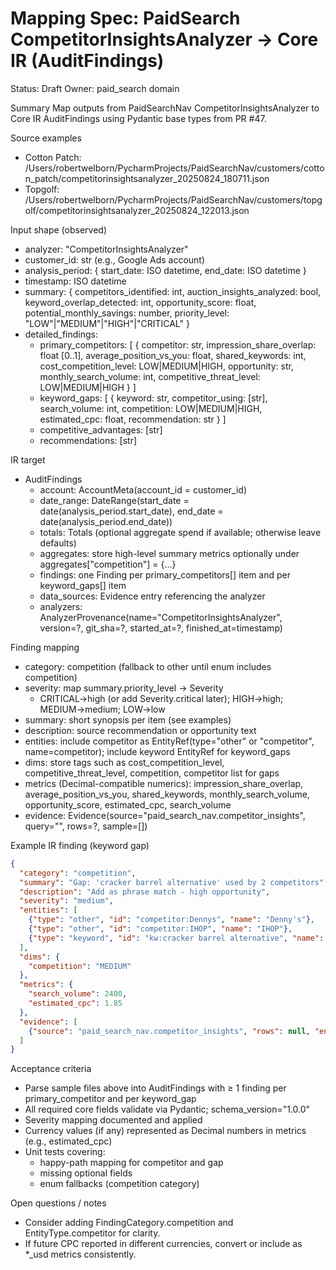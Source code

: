 # Mapping Spec: PaidSearch CompetitorInsightsAnalyzer → Core IR (AuditFindings)

Status: Draft
Owner: paid_search domain

Summary
Map outputs from PaidSearchNav CompetitorInsightsAnalyzer to Core IR AuditFindings using Pydantic base types from PR #47.

Source examples
- Cotton Patch: /Users/robertwelborn/PycharmProjects/PaidSearchNav/customers/cotton_patch/competitorinsightsanalyzer_20250824_180711.json
- Topgolf: /Users/robertwelborn/PycharmProjects/PaidSearchNav/customers/topgolf/competitorinsightsanalyzer_20250824_122013.json

Input shape (observed)
- analyzer: "CompetitorInsightsAnalyzer"
- customer_id: str (e.g., Google Ads account)
- analysis_period: { start_date: ISO datetime, end_date: ISO datetime }
- timestamp: ISO datetime
- summary: {
  competitors_identified: int,
  auction_insights_analyzed: bool,
  keyword_overlap_detected: int,
  opportunity_score: float,
  potential_monthly_savings: number,
  priority_level: "LOW"|"MEDIUM"|"HIGH"|"CRITICAL"
}
- detailed_findings:
  - primary_competitors: [ { competitor: str, impression_share_overlap: float [0..1], average_position_vs_you: float, shared_keywords: int, cost_competition_level: LOW|MEDIUM|HIGH, opportunity: str, monthly_search_volume: int, competitive_threat_level: LOW|MEDIUM|HIGH } ]
  - keyword_gaps: [ { keyword: str, competitor_using: [str], search_volume: int, competition: LOW|MEDIUM|HIGH, estimated_cpc: float, recommendation: str } ]
  - competitive_advantages: [str]
  - recommendations: [str]

IR target
- AuditFindings
  - account: AccountMeta(account_id = customer_id)
  - date_range: DateRange(start_date = date(analysis_period.start_date), end_date = date(analysis_period.end_date))
  - totals: Totals (optional aggregate spend if available; otherwise leave defaults)
  - aggregates: store high-level summary metrics optionally under aggregates["competition"] = {...}
  - findings: one Finding per primary_competitors[] item and per keyword_gaps[] item
  - data_sources: Evidence entry referencing the analyzer
  - analyzers: AnalyzerProvenance(name="CompetitorInsightsAnalyzer", version=?, git_sha=?, started_at=?, finished_at=timestamp)

Finding mapping
- category: competition (fallback to other until enum includes competition)
- severity: map summary.priority_level → Severity
  - CRITICAL→high (or add Severity.critical later); HIGH→high; MEDIUM→medium; LOW→low
- summary: short synopsis per item (see examples)
- description: source recommendation or opportunity text
- entities: include competitor as EntityRef(type="other" or "competitor", name=competitor); include keyword EntityRef for keyword_gaps
- dims: store tags such as cost_competition_level, competitive_threat_level, competition, competitor list for gaps
- metrics (Decimal-compatible numerics): impression_share_overlap, average_position_vs_you, shared_keywords, monthly_search_volume, opportunity_score, estimated_cpc, search_volume
- evidence: Evidence(source="paid_search_nav.competitor_insights", query="", rows=?, sample=[])

Example IR finding (keyword gap)
```json path=null start=null
{
  "category": "competition",
  "summary": "Gap: 'cracker barrel alternative' used by 2 competitors",
  "description": "Add as phrase match - high opportunity",
  "severity": "medium",
  "entities": [
    {"type": "other", "id": "competitor:Dennys", "name": "Denny's"},
    {"type": "other", "id": "competitor:IHOP", "name": "IHOP"},
    {"type": "keyword", "id": "kw:cracker barrel alternative", "name": "cracker barrel alternative"}
  ],
  "dims": {
    "competition": "MEDIUM"
  },
  "metrics": {
    "search_volume": 2400,
    "estimated_cpc": 1.85
  },
  "evidence": [
    {"source": "paid_search_nav.competitor_insights", "rows": null, "entities": []}
  ]
}
```

Acceptance criteria
- Parse sample files above into AuditFindings with ≥ 1 finding per primary_competitor and per keyword_gap
- All required core fields validate via Pydantic; schema_version="1.0.0"
- Severity mapping documented and applied
- Currency values (if any) represented as Decimal numbers in metrics (e.g., estimated_cpc)
- Unit tests covering:
  - happy-path mapping for competitor and gap
  - missing optional fields
  - enum fallbacks (competition category)

Open questions / notes
- Consider adding FindingCategory.competition and EntityType.competitor for clarity.
- If future CPC reported in different currencies, convert or include as *_usd metrics consistently.


